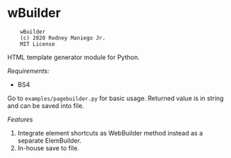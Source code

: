 # wBuilder
```
    wBuilder
    (c) 2020 Rodney Maniego Jr.
    MIT License
```

HTML template generator module for Python.

*Requirements:*
- BS4

Go to `examples/pagebuilder.py` for basic usage.
Returned value is in string and can be saved into file.

*Features*
1. Integrate element shortcuts as WebBuilder method instead as a separate ElemBuilder.
2. In-house save to file.

